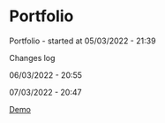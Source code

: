 # Portfolio
Portfolio - started at  05/03/2022 - 21:39

Changes log

06/03/2022 - 20:55

07/03/2022 - 20:47

<a href="https://brunowotzke.ga/">Demo</a>
